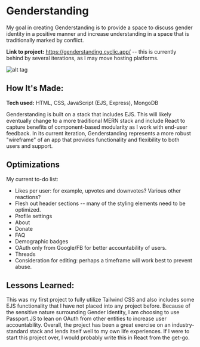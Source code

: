 # Genderstanding
My goal in creating Genderstanding is to provide a space to discuss gender identity in a positive manner and increase understanding in a space that is traditionally marked by conflict.

**Link to project:** https://genderstanding.cyclic.app/ 
-- this is currently behind by several iterations, as I may move hosting platforms.

![alt tag](https://www.jsalaski.com/genderstanding-logo-resize.webp)

## How It's Made:

**Tech used:** HTML, CSS, JavaScript (EJS, Express), MongoDB

Genderstanding is built on a stack that includes EJS. This will likely eventually change to a more traditional MERN stack and include React to capture benefits of component-based modularity as I work with end-user feedback. In its current iteration, Genderstanding represents a more robust "wireframe" of an app that provides functionality and flexibility to both users and support.

## Optimizations

My current to-do list:
- Likes per user: for example, upvotes and downvotes? Various other reactions?
- Flesh out header sections -- many of the styling elements need to be optimized.
-   Profile settings
-   About
-   Donate
-   FAQ
-   Demographic badges
- OAuth only from Google/FB for better accountability of users.
- Threads
- Consideration for editing: perhaps a timeframe will work best to prevent abuse.

## Lessons Learned:

This was my first project to fully utilize Tailwind CSS and also includes some EJS functionality that I have not placed into any project before. Because of the sensitive nature surrounding Gender Identity, I am choosing to use Passport.JS to lean on OAuth from other entities to increase user accountability. Overall, the project has been a great exercise on an industry-standard stack and lends itself well to my own life experiences. If I were to start this project over, I would probably write this in React from the get-go.

